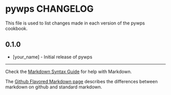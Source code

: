 pywps CHANGELOG
===============

This file is used to list changes made in each version of the pywps cookbook.

0.1.0
-----
- [your_name] - Initial release of pywps

- - -
Check the [Markdown Syntax Guide](http://daringfireball.net/projects/markdown/syntax) for help with Markdown.

The [Github Flavored Markdown page](http://github.github.com/github-flavored-markdown/) describes the differences between markdown on github and standard markdown.
